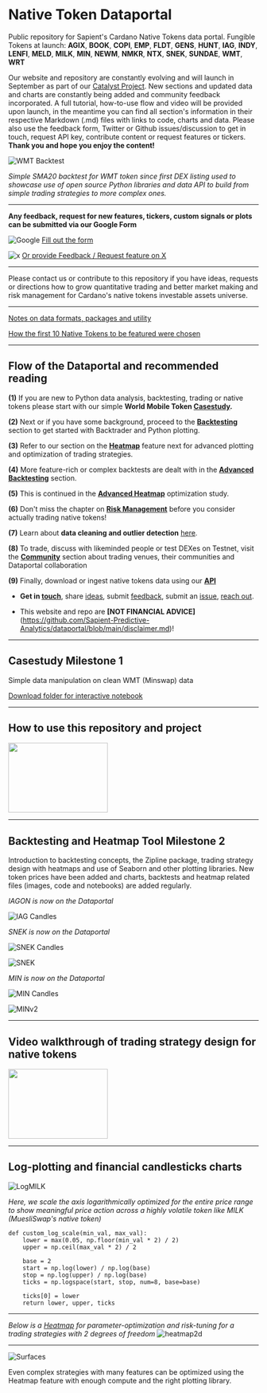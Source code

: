 # Native Token Dataportal
Public repository for Sapient's Cardano Native Tokens data portal.
Fungible Tokens at launch: **AGIX**, **BOOK**, **COPI**, **EMP**, **FLDT**, **GENS**, **HUNT**, **IAG**, **INDY**, **LENFI**, **MELD**, **MILK**, **MIN**, **NEWM**, **NMKR**, **NTX**, **SNEK**, **SUNDAE**, **WMT**, **WRT**

Our website and repository are constantly evolving and will launch in September as part of our [Catalyst Project](https://cardano.ideascale.com/c/idea/114247). New sections and updated data and charts are constantly being added and community feedback incorporated. A full tutorial, how-to-use flow and video will be provided upon launch, in the meantime you can find all section's information in their respective Markdown (.md) files with links to code, charts and data. Please also use the feedback form, Twitter or Github issues/discussion to get in touch, request API key, contribute content or request features or tickers. **Thank you and hope you enjoy the content!**

![WMT Backtest](https://github.com/Sapient-Predictive-Analytics/dataportal/blob/main/backtesting/WMT_SMA20_full_signals.png)


*Simple SMA20 backtest for WMT token since first DEX listing used to showcase use of open source Python libraries and data API to build from simple trading strategies to more complex ones.*


***

**Any feedback, request for new features, tickers, custom signals or plots can be submitted via our Google Form**

![Google](https://img.shields.io/badge/google-4285F4?style=for-the-badge&logo=google&logoColor=white)
[Fill out the form](https://forms.gle/H1fMqNMmyYhaVepV6)

![x](http://i.imgur.com/tXSoThF.png)
[Or provide Feedback / Request feature on X](https://twitter.com/SapientSwarm)

***

Please contact us or contribute to this repository if you have ideas, requests or directions how to grow quantitative trading and better market making and risk management for Cardano's native tokens investable assets universe.

***
[Notes on data formats, packages and utility](https://github.com/Sapient-Predictive-Analytics/dataportal/blob/main/utility.md)

[How the first 10 Native Tokens to be featured were chosen](https://github.com/Sapient-Predictive-Analytics/dataportal/blob/main/rationale.md)

***

## Flow of the Dataportal and recommended reading

**(1)** If you are new to Python data analysis, backtesting, trading or native tokens please start with our simple **World Mobile Token [Casestudy](https://github.com/Sapient-Predictive-Analytics/dataportal/blob/main/casestudy/overview.md).**

**(2)** Next or if you have some background, proceed to the **[Backtesting](https://github.com/Sapient-Predictive-Analytics/dataportal/blob/main/backtesting/backtesting.md)** section to get started with Backtrader and Python plotting.

**(3)** Refer to our section on the **[Heatmap](https://github.com/Sapient-Predictive-Analytics/dataportal/blob/main/HeatmapTool/heatmap.md)** feature next for advanced plotting and optimization of trading strategies.

**(4)** More feature-rich or complex backtests are dealt with in the **[Advanced Backtesting](https://github.com/Sapient-Predictive-Analytics/dataportal/blob/main/backtesting/backtesting2.md)** section.

**(5)** This is continued in the **[Advanced Heatmap](https://github.com/Sapient-Predictive-Analytics/dataportal/blob/main/HeatmapTool/heatmap.md#advanced-optimization)** optimization study.

**(6)** Don't miss the chapter on **[Risk Management](https://github.com/Sapient-Predictive-Analytics/dataportal/blob/main/risk/risk.md)** before you consider actually trading native tokens!

**(7)** Learn about **data cleaning and outlier detection** [here](https://github.com/Sapient-Predictive-Analytics/dataportal/blob/main/tokens/cleanData.md).

**(8)** To trade, discuss with likeminded people or test DEXes on Testnet, visit the **[Community](https://github.com/Sapient-Predictive-Analytics/dataportal/blob/main/community/community.md)** section about trading venues, their communities and Dataportal collaboration

**(9)** Finally, download or ingest native tokens data using our **[API](https://github.com/Sapient-Predictive-Analytics/dataportal/blob/main/api/documentationAPI.md)**

* **Get in [touch](https://x.com/SapientSwarm)**, share [ideas](https://github.com/Sapient-Predictive-Analytics/dataportal/discussions), submit [feedback](https://forms.gle/H1fMqNMmyYhaVepV6), submit an [issue](https://github.com/Sapient-Predictive-Analytics/dataportal/issues), [reach out](https://www.sapientswarm.com/cardano.html).
  
* This website and repo are **[NOT FINANCIAL ADVICE]**(https://github.com/Sapient-Predictive-Analytics/dataportal/blob/main/disclaimer.md)!

***

## Casestudy Milestone 1
Simple data manipulation on clean WMT (Minswap) data

[Download folder for interactive notebook](https://github.com/Sapient-Predictive-Analytics/dataportal/tree/main/casestudy)


***
## How to use this repository and project

[<img src="https://i.imgur.com/NiU8xcT.png" width="200" height="140" />](https://youtu.be/97e-LBkXwn4?si=V-zD0qgLHCa7VRZi)

***
## Backtesting and Heatmap Tool Milestone 2
Introduction to backtesting concepts, the Zipline package, trading strategy design with heatmaps and use of Seaborn and other plotting libraries.
New token prices have been added and charts, backtests and heatmap related files (images, code and notebooks) are added regularly.

*IAGON is now on the Dataportal*

![IAG Candles](https://github.com/Sapient-Predictive-Analytics/dataportal/blob/main/tokens/IAG_candles_log.png)

*SNEK is now on the Dataportal*

![SNEK Candles](https://github.com/Sapient-Predictive-Analytics/dataportal/blob/main/tokens/SNEK_candles.png)

![SNEK](https://github.com/Sapient-Predictive-Analytics/dataportal/blob/main/tokens/snek.png)

*MIN is now on the Dataportal*

![MIN Candles](https://github.com/Sapient-Predictive-Analytics/dataportal/blob/main/tokens/MIN_candles_log.png)

![MINv2](https://github.com/Sapient-Predictive-Analytics/dataportal/blob/main/tokens/minv2.png)

***
## Video walkthrough of trading strategy design for native tokens

[<img src="https://github.com/Sapient-Predictive-Analytics/dataportal/blob/main/HeatmapTool/NEW_ICON_SW.png" width="200" height="140" />](https://youtu.be/f6Z5DMaJmcw)

***

## Log-plotting and financial candlesticks charts

![LogMILK](https://github.com/Sapient-Predictive-Analytics/dataportal/blob/main/tokens/MILK_candles_log.png)

*Here, we scale the axis logarithmically optimized for the entire price range to show meaningful price action across a highly volatile token like MILK (MuesliSwap's native token)*

~~~
def custom_log_scale(min_val, max_val):
    lower = max(0.05, np.floor(min_val * 2) / 2)
    upper = np.ceil(max_val * 2) / 2
    
    base = 2
    start = np.log(lower) / np.log(base)
    stop = np.log(upper) / np.log(base)
    ticks = np.logspace(start, stop, num=8, base=base)
    
    ticks[0] = lower
    return lower, upper, ticks
~~~

***
*Below is a [Heatmap](https://github.com/Sapient-Predictive-Analytics/dataportal/blob/main/HeatmapTool/heatmap.md) for parameter-optimization and risk-tuning for a trading strategies with 2 degrees of freedom*
![heatmap2d](https://github.com/Sapient-Predictive-Analytics/dataportal/blob/main/HeatmapTool/Heatmap2D.png)

***

![Surfaces](https://github.com/Sapient-Predictive-Analytics/dataportal/blob/main/HeatmapTool/Complex4Dheatmap.png)

Even complex strategies with many features can be optimized using the Heatmap feature with enough compute and the right plotting library.

